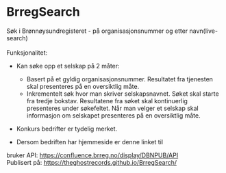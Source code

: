 ﻿# BrregSearch
Søk i Brønnøysundregisteret - på organisasjonsnummer og etter navn(live-search) 
</br></br>
Funksjonalitet: 
* Kan søke opp et selskap på 2 måter:
  * Basert på et gyldig organisasjonsnummer. Resultatet fra tjenesten skal
  presenteres på en oversiktlig måte.
  * Inkrementelt søk hvor man skriver selskapsnavnet. Søket skal starte fra tredje
  bokstav. Resultatene fra søket skal kontinuerlig presenteres under søkefeltet.
  Når man velger et selskap skal informasjon om selskapet presenteres på en
  oversiktlig måte.

* Konkurs bedrifter er tydelig merket.
* Dersom bedriften har hjemmeside er denne linket til

bruker API: https://confluence.brreg.no/display/DBNPUB/API
<br>
Publisert på: https://theghostrecords.github.io/BrregSearch/

